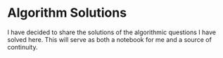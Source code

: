 # Algorithm Solutions
I have decided to share the solutions of the algorithmic questions I have solved here. This will serve as both a notebook for me and a source of continuity.
